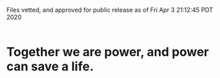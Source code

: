 Files vetted, and approved for public release as of Fri Apr  3 21:12:45 PDT 2020<br><br><h1>Together we are power, and power can save a life.</h1>
